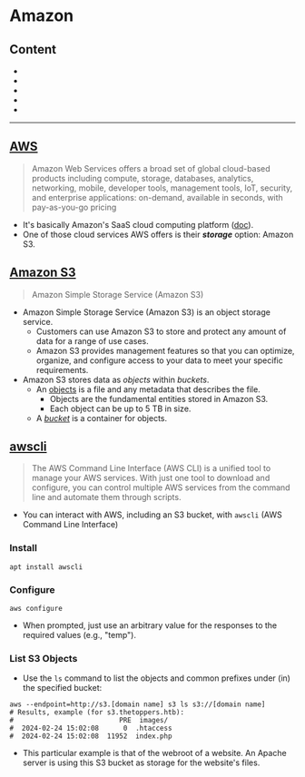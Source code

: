 # Amazon

## Content
- []()
- []()
- []()
- []()
- []()

----
## [AWS](https://aws.amazon.com/)
> Amazon Web Services offers a broad set of global cloud-based products including compute, storage, databases, analytics, networking, mobile, developer tools, management tools, IoT, security, and enterprise applications: on-demand, available in seconds, with pay-as-you-go pricing
- It's basically Amazon's SaaS cloud computing platform ([doc](https://aws.amazon.com/what-is-aws/?nc1=f_cc)).
- One of those cloud services AWS offers is their **_storage_** option: Amazon S3.

## [Amazon S3](https://aws.amazon.com/s3/)
> Amazon Simple Storage Service (Amazon S3)
- Amazon Simple Storage Service (Amazon S3) is an object storage service.
  - Customers can use Amazon S3 to store and protect any amount of data for a range of use cases.
  - Amazon S3 provides management features so that you can optimize, organize, and configure access to your data to meet your specific requirements.
- Amazon S3 stores data as _objects_ within _buckets_.
  - An [objects](https://docs.aws.amazon.com/AmazonS3/latest/userguide/UsingObjects.html) is a file and any metadata that describes the file.
    - Objects are the fundamental entities stored in Amazon S3.
    - Each object can be up to 5 TB in size.
  - A _[bucket](https://docs.aws.amazon.com/AmazonS3/latest/userguide/Welcome.html)_ is a container for objects. 

## [awscli](https://aws.amazon.com/cli/)
> The AWS Command Line Interface (AWS CLI) is a unified tool to manage your AWS services. With just one tool to download and configure, you can control multiple AWS services from the command line and automate them through scripts.
- You can interact with AWS, including an S3 bucket, with `awscli` (AWS Command Line Interface)

### Install
```
apt install awscli
```

### Configure
```
aws configure
```
- When prompted, just use an arbitrary value for the responses to the required values (e.g., "temp"). 

### List S3 Objects
- Use the `ls` command to list the objects and common prefixes under (in) the specified bucket:
```
aws --endpoint=http://s3.[domain name] s3 ls s3://[domain name]
# Results, example (for s3.thetoppers.htb): 
#                          PRE  images/
#  2024-02-24 15:02:08      0  .htaccess
#  2024-02-24 15:02:08  11952  index.php
```
- This particular example is that of the webroot of a website. An Apache server is using this S3 bucket as storage for the website's files. 
